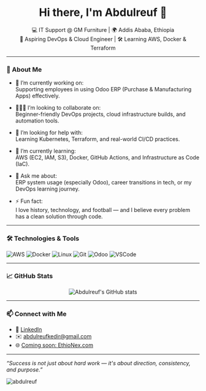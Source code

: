 <h1 align="center">Hi there, I'm Abdulreuf 👋</h1>

<p align="center">
  💻 IT Support @ GM Furniture | 🌍 Addis Ababa, Ethiopia <br>
  🚀 Aspiring DevOps & Cloud Engineer | 🛠️ Learning AWS, Docker & Terraform
</p>

---

### 🧠 About Me

- 🔭 I’m currently working on:  
  Supporting employees in using Odoo ERP (Purchase & Manufacturing Apps) effectively.

- 🧑‍🤝‍🧑 I’m looking to collaborate on:  
  Beginner-friendly DevOps projects, cloud infrastructure builds, and automation tools.

- 🤝 I’m looking for help with:  
  Learning Kubernetes, Terraform, and real-world CI/CD practices.

- 🌱 I’m currently learning:  
  AWS (EC2, IAM, S3), Docker, GitHub Actions, and Infrastructure as Code (IaC).

- 💬 Ask me about:  
  ERP system usage (especially Odoo), career transitions in tech, or my DevOps learning journey.

- ⚡ Fun fact:  
  I love history, technology, and football — and I believe every problem has a clean solution through code.

---

### 🛠️ Technologies & Tools

![AWS](https://img.shields.io/badge/AWS-232F3E?style=for-the-badge&logo=amazonaws&logoColor=white)
![Docker](https://img.shields.io/badge/Docker-2496ED?style=for-the-badge&logo=docker&logoColor=white)
![Linux](https://img.shields.io/badge/Linux-FCC624?style=for-the-badge&logo=linux&logoColor=black)
![Git](https://img.shields.io/badge/Git-F05032?style=for-the-badge&logo=git&logoColor=white)
![Odoo](https://img.shields.io/badge/Odoo-872B84?style=for-the-badge&logo=odoo&logoColor=white)
![VSCode](https://img.shields.io/badge/VSCode-007ACC?style=for-the-badge&logo=visual-studio-code&logoColor=white)

---

### 📈 GitHub Stats

<p align="center">
  <img src="https://github-readme-stats.vercel.app/api?username=abdulreuf&show_icons=true&theme=github_dark&count_private=true" alt="Abdulreuf's GitHub stats" />
</p>

---

### 📫 Connect with Me

- 🔗 [LinkedIn](www.linkedin.com/in/abdulreuf)
- ✉️ abdulreufkedir@gmail.com
- 🌐 [Coming soon: EthioNex.com](#)

---

*“Success is not just about hard work — it's about direction, consistency, and purpose.”*

<p><img align="center" src="https://github-readme-streak-stats.herokuapp.com/?user=abdulreuf&" alt="abdulreuf" /></p>
